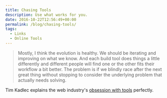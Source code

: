 ```yaml
---
title: Chasing Tools
description: Use what works for you.
date: 2016-10-22T12:56:49+00:00
permalink: /blog/chasing-tools/
tags:
  - Links
  - Online Tools
---
```


> Mostly, I think the evolution is healthy. We should be iterating and improving on what we know. And each build tool does things a little differently and different people will find one or the other fits their workflow a bit better. The problem is if we blindly race after the next great thing without stopping to consider the underlying problem that actually needs solving.

Tim Kadlec explains the web industry's [obsession with tools](https://timkadlec.com/2016/10/chasing-tools/) perfectly.

